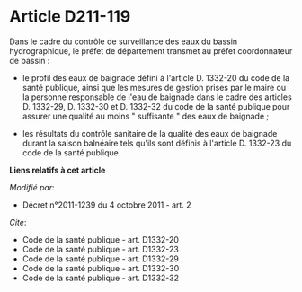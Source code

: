 # Article D211-119

Dans le cadre du contrôle de surveillance des eaux du bassin hydrographique, le préfet de département transmet au préfet
coordonnateur de bassin :

- le profil des eaux de baignade défini à l'article D. 1332-20 du code de la santé publique, ainsi que les mesures de gestion
prises par le maire ou la personne responsable de l'eau de baignade dans le cadre des articles D. 1332-29, D. 1332-30 et D.
1332-32 du code de la santé publique pour assurer une qualité au moins " suffisante " des eaux de baignade ;

- les résultats du contrôle sanitaire de la qualité des eaux de baignade durant la saison balnéaire tels qu'ils sont définis
à l'article D. 1332-23 du code de la santé publique.

**Liens relatifs à cet article**

_Modifié par_:

  - Décret n°2011-1239 du 4 octobre 2011 - art. 2

_Cite_:

  - Code de la santé publique - art. D1332-20
  - Code de la santé publique - art. D1332-23
  - Code de la santé publique - art. D1332-29
  - Code de la santé publique - art. D1332-30
  - Code de la santé publique - art. D1332-32
